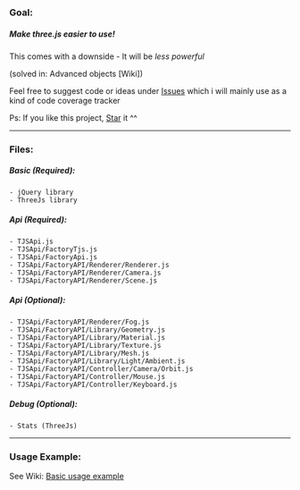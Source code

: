 ### Goal:

##### Make __three.js__ *easier to use!*

This comes with a downside - It will be *less powerful*

(solved in: Advanced objects [Wiki])

Feel free to suggest code or ideas under [Issues](https://github.com/DerDu/ThreeJsApi/issues) which i will mainly use as a kind of code coverage tracker

Ps: If you like this project, [Star](https://github.com/DerDu/ThreeJsApi/star) it ^^

----

### Files:

##### Basic (Required):

	- jQuery library
	- ThreeJs library

##### Api (Required):

	- TJSApi.js
	- TJSApi/FactoryTjs.js
	- TJSApi/FactoryApi.js
	- TJSApi/FactoryAPI/Renderer/Renderer.js
	- TJSApi/FactoryAPI/Renderer/Camera.js
	- TJSApi/FactoryAPI/Renderer/Scene.js

##### Api (Optional):

	- TJSApi/FactoryAPI/Renderer/Fog.js
	- TJSApi/FactoryAPI/Library/Geometry.js
	- TJSApi/FactoryAPI/Library/Material.js
	- TJSApi/FactoryAPI/Library/Texture.js
	- TJSApi/FactoryAPI/Library/Mesh.js
	- TJSApi/FactoryAPI/Library/Light/Ambient.js
	- TJSApi/FactoryAPI/Controller/Camera/Orbit.js
	- TJSApi/FactoryAPI/Controller/Mouse.js
	- TJSApi/FactoryAPI/Controller/Keyboard.js

##### Debug (Optional):

	- Stats (ThreeJs)

----

### Usage Example:

See Wiki: [Basic usage example](https://github.com/DerDu/ThreeJsApi/wiki/Basic-usage-example)
